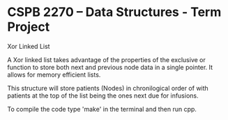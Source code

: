 # CSPB 2270 – Data Structures - Term Project

Xor Linked List

A Xor linked list takes advantage of the properties of the exclusive or function to store both next and previous node data in a single pointer. It allows for memory efficient lists.

This structure will store patients (Nodes) in chronilogical order of with patients at the top of the list being the ones next due for infusions. 

To compile the code type 'make' in the terminal and then run cpp.